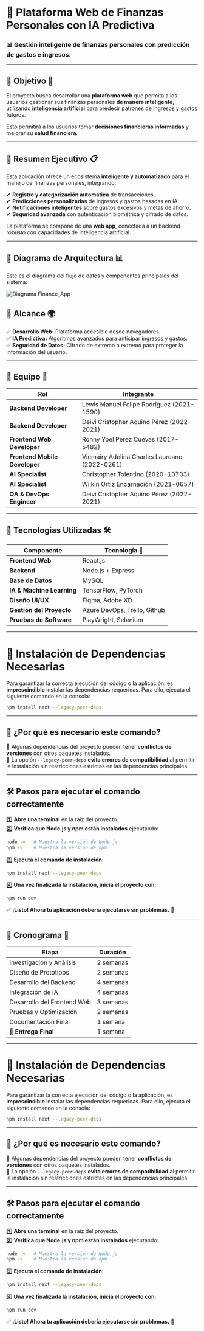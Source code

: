 
# 📌 Plataforma Web de Finanzas Personales con IA Predictiva  

### 📊 Gestión inteligente de finanzas personales con predicción de gastos e ingresos.  
---

## 📌 Objetivo 🎯  
El proyecto busca desarrollar una **plataforma web** que permita a los usuarios gestionar sus finanzas personales **de manera inteligente**, utilizando **inteligencia artificial** para predecir patrones de ingresos y gastos futuros.  

Esto permitirá a los usuarios tomar **decisiones financieras informadas** y mejorar su **salud financiera**.  

---

## 📌 Resumen Ejecutivo 📋  
Esta aplicación ofrece un ecosistema **inteligente y automatizado** para el manejo de finanzas personales, integrando:  

✔ **Registro y categorización automática** de transacciones.  
✔ **Predicciones personalizadas** de ingresos y gastos basadas en IA.  
✔ **Notificaciones inteligentes** sobre gastos excesivos y metas de ahorro.  
✔ **Seguridad avanzada** con autenticación biométrica y cifrado de datos.  

La plataforma se compone de una **web app**, conectada a un backend robusto con capacidades de inteligencia artificial.  

---

## 📌 Diagrama de Arquitectura 📊  

Este es el diagrama del flujo de datos y componentes principales del sistema:  

![Diagrama Finance_App](https://github.com/user-attachments/assets/420811d2-597b-4c8f-a095-943c9738af5f)


## 📌 Alcance 🌍  
✅ **Desarrollo Web:** Plataforma accesible desde navegadores.   
✅ **IA Predictiva:** Algoritmos avanzados para anticipar ingresos y gastos.  
✅ **Seguridad de Datos:** Cifrado de extremo a extremo para proteger la información del usuario.  

---

## 📌 Equipo 👥  

| **Rol**                  | **Integrante**                          |
|--------------------------|----------------------------------------|
| **Backend Developer**    | Lewis Manuel Felipe Rodríguez (2021-1590) |
| **Backend Developer**    | Deivi Cristopher Aquino Pérez (2022-2021) |
| **Frontend Web Developer** | Ronny Yoel Pérez Cuevas (2017-5482)    |
| **Frontend Mobile Developer** | Vicmairy Adelina Charles Laureano (2022-0261) |
| **AI Specialist**        | Christopher Tolentino (2020-10703)     |
| **AI Specialist**        | Wilkin Ortiz Encarnación (2021-0657)   |
| **QA & DevOps Engineer** | Deivi Cristopher Aquino Pérez (2022-2021) |

---

## 📌 Tecnologías Utilizadas 🛠️  
| Componente       | Tecnología 📌  |
|-----------------|----------------|
| **Frontend Web** | React.js       |
| **Backend** | Node.js + Express |
| **Base de Datos** | MySQL |
| **IA & Machine Learning** | TensorFlow, PyTorch |
| **Diseño UI/UX** | Figma, Adobe XD |
| **Gestión del Proyecto** | Azure DevOps, Trello, Github |
| **Pruebas de Software** | PlayWright, Selenium |

---
# 🚀 Instalación de Dependencias Necesarias

Para garantizar la correcta ejecución del código o la aplicación, es **imprescindible** instalar las dependencias requeridas. Para ello, ejecuta el siguiente comando en la consola:

```sh
npm install next --legacy-peer-deps
```

---

## 📌 ¿Por qué es necesario este comando?

🔹 Algunas dependencias del proyecto pueden tener **conflictos de versiones** con otros paquetes instalados.  
🔹 La opción `--legacy-peer-deps` **evita errores de compatibilidad** al permitir la instalación sin restricciones estrictas en las dependencias principales.  

---

## 🛠️ Pasos para ejecutar el comando correctamente

1️⃣ **Abre una terminal** en la raíz del proyecto.  
2️⃣ **Verifica que Node.js y npm están instalados** ejecutando:
   ```sh
   node -v   # Muestra la versión de Node.js
   npm -v    # Muestra la versión de npm
   ```
3️⃣ **Ejecuta el comando de instalación:**
   ```sh
   npm install next --legacy-peer-deps
   ```
4️⃣ **Una vez finalizada la instalación, inicia el proyecto con:**
   ```sh
   npm run dev
   ```

✅ **¡Listo! Ahora tu aplicación debería ejecutarse sin problemas.** 🚀

---

## 📌 Cronograma 📅  

| **Etapa**                   | **Duración** |
|----------------------------|------------|
| Investigación y Análisis  | 2 semanas  |
| Diseño de Prototipos      | 2 semanas  |
| Desarrollo del Backend    | 4 semanas  |
| Integración de IA         | 4 semanas  |
| Desarrollo del Frontend Web  | 3 semanas  |
| Pruebas y Optimización    | 2 semanas  |
| Documentación Final       | 1 semana   |
| 🚀 **Entrega Final**      | 1 semana   |

---

# 🚀 Instalación de Dependencias Necesarias

Para garantizar la correcta ejecución del código o la aplicación, es **imprescindible** instalar las dependencias requeridas. Para ello, ejecuta el siguiente comando en la consola:

```sh
npm install next --legacy-peer-deps
```

---

## 📌 ¿Por qué es necesario este comando?

🔹 Algunas dependencias del proyecto pueden tener **conflictos de versiones** con otros paquetes instalados.  
🔹 La opción `--legacy-peer-deps` **evita errores de compatibilidad** al permitir la instalación sin restricciones estrictas en las dependencias principales.  

---

## 🛠️ Pasos para ejecutar el comando correctamente

1️⃣ **Abre una terminal** en la raíz del proyecto.  
2️⃣ **Verifica que Node.js y npm están instalados** ejecutando:
   ```sh
   node -v   # Muestra la versión de Node.js
   npm -v    # Muestra la versión de npm
   ```
3️⃣ **Ejecuta el comando de instalación:**
   ```sh
   npm install next --legacy-peer-deps
   ```
4️⃣ **Una vez finalizada la instalación, inicia el proyecto con:**
   ```sh
   npm run dev
   ```

✅ **¡Listo! Ahora tu aplicación debería ejecutarse sin problemas.** 🚀
